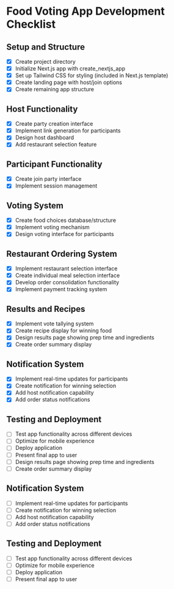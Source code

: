 # Food Voting App Development Checklist

## Setup and Structure
- [x] Create project directory
- [x] Initialize Next.js app with create_nextjs_app
- [x] Set up Tailwind CSS for styling (included in Next.js template)
- [x] Create landing page with host/join options
- [x] Create remaining app structure

## Host Functionality
- [x] Create party creation interface
- [x] Implement link generation for participants
- [x] Design host dashboard
- [x] Add restaurant selection feature

## Participant Functionality
- [x] Create join party interface
- [x] Implement session management

## Voting System
- [x] Create food choices database/structure
- [x] Implement voting mechanism
- [x] Design voting interface for participants

## Restaurant Ordering System
- [x] Implement restaurant selection interface
- [x] Create individual meal selection interface
- [x] Develop order consolidation functionality
- [x] Implement payment tracking system

## Results and Recipes
- [x] Implement vote tallying system
- [x] Create recipe display for winning food
- [x] Design results page showing prep time and ingredients
- [x] Create order summary display

## Notification System
- [x] Implement real-time updates for participants
- [x] Create notification for winning selection
- [x] Add host notification capability
- [x] Add order status notifications

## Testing and Deployment
- [ ] Test app functionality across different devices
- [ ] Optimize for mobile experience
- [ ] Deploy application
- [ ] Present final app to user
- [ ] Design results page showing prep time and ingredients
- [ ] Create order summary display

## Notification System
- [ ] Implement real-time updates for participants
- [ ] Create notification for winning selection
- [ ] Add host notification capability
- [ ] Add order status notifications

## Testing and Deployment
- [ ] Test app functionality across different devices
- [ ] Optimize for mobile experience
- [ ] Deploy application
- [ ] Present final app to user
